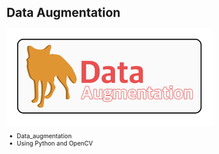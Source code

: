# Data Augmentation

<img width="480" src="./img/logo.png"/>


- Data_augmentation
- Using Python and OpenCV 
